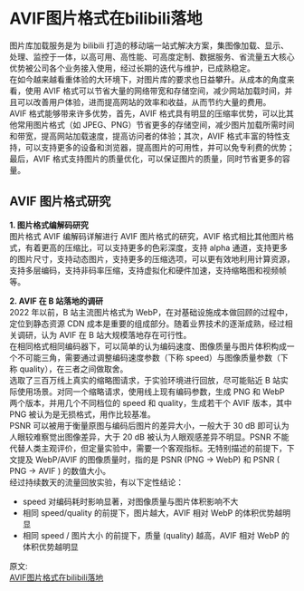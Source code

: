 # AVIF图片格式在bilibili落地
图片库加载服务是为 bilibili 打造的移动端一站式解决方案，集图像加载、显示、处理、监控于一体，以高可用、高性能、可高度定制、数据服务、省流量五大核心优势被公司各个业务接入使用，经过长期的迭代与维护，已成熟稳定。  
在如今越来越看重体验的大环境下，对图片库的要求也日益攀升。从成本的角度来看，使用 AVIF 格式可以节省大量的网络带宽和存储空间，减少网站加载时间，并且可以改善用户体验，进而提高网站的效率和收益，从而节约大量的费用。  
AVIF 格式能够带来许多优势，首先，AVIF 格式具有明显的压缩率优势，可以比其他常用图片格式（如 JPEG、PNG）节省更多的存储空间，减少图片加载所需时间和带宽，提高网站加载速度，提高访问者的体验；其次，AVIF 格式丰富的特性支持，可以支持更多的设备和浏览器，提高图片的可用性，并可以免专利费的优势；最后，AVIF 格式支持图片的质量优化，可以保证图片的质量，同时节省更多的容量。  

## AVIF 图片格式研究
**1. 图片格式编解码研究**  
图片格式 AVIF 编解码详解进行 AVIF 图片格式的研究，AVIF 格式相比其他图片格式，有着更高的压缩比，可以支持更多的色彩深度，支持 alpha 通道，支持更多的图片尺寸，支持动态图片，支持更多的压缩选项，可以更有效地利用计算资源，支持多层编码，支持非码率压缩，支持虚拟化和硬件加速，支持缩略图和视频帧等。  

**2. AVIF 在 B 站落地的调研**  
2022 年以前，B 站主流图片格式为 WebP，在对基础设施成本做回顾的过程中，定位到静态资源 CDN 成本是重要的组成部分。随着业界技术的逐渐成熟，经过相关调研，认为 AVIF 在 B 站大规模落地存在可行性。  
在相同格式相同编码器下，可以简单的认为编码速度、图像质量与图片体积构成一个不可能三角，需要通过调整编码速度参数（下称 speed）与图像质量参数（下称 quality），在三者之间做取舍。  
选取了三百万线上真实的缩略图请求，于实验环境进行回放，尽可能贴近 B 站实际使用场景。对同一个缩略请求，使用线上现有编码参数，生成 PNG 和 WebP 两个版本，并用几个不同档位的 speed 和 quality，生成若干个 AVIF 版本，其中 PNG 被认为是无损格式，用作比较基准。  
PSNR 可以被用于衡量原图与编码后图片的差异大小，一般大于 30 dB 即可认为人眼较难察觉出图像差异，大于 20 dB 被认为人眼观感差异不明显。PSNR 不能代替人类主观评价，但定量实验中，需要一个客观指标。无特别描述的前提下，下文提及 WebP/AVIF 的图像质量时，指的是 PSNR (PNG → WebP) 和 PSNR ( PNG → AVIF ) 的数值大小。  
经过持续数天的流量回放实验，有以下定性结论：  
- speed 对编码耗时影响显著，对图像质量与图片体积影响不大
- 相同 speed/quality 的前提下，图片越大，AVIF 相对 WebP 的体积优势越明显
- 相同 speed / 图片大小 的前提下，质量 (quality) 越高，AVIF 相对 WebP 的体积优势越明显

原文:  
[AVIF图片格式在bilibili落地](https://mp.weixin.qq.com/s/kXxMGICkF2MEwul5s2_UQg)

